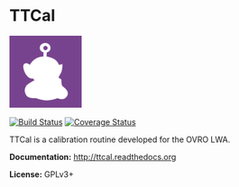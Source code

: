# TTCal
![TTCal](doc/ttcal.png)

[![Build Status](https://travis-ci.org/mweastwood/TTCal.jl.svg?branch=master)](https://travis-ci.org/mweastwood/TTCal.jl)
[![Coverage Status](https://img.shields.io/codecov/c/github/mweastwood/TTCal.jl.svg)](https://codecov.io/github/mweastwood/TTCal.jl)

TTCal is a calibration routine developed for the OVRO LWA.

**Documentation:** http://ttcal.readthedocs.org

**License:** GPLv3+

